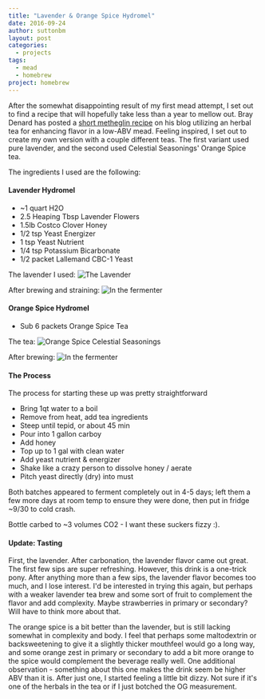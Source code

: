 ```yaml
---
title: "Lavender & Orange Spice Hydromel"
date: 2016-09-24
author: suttonbm
layout: post
categories:
  - projects
tags:
  - mead
  - homebrew
project: homebrew
---
```


After the somewhat disappointing result of my first mead attempt, I set out to find a recipe that will hopefully take less than a year to mellow out.  Bray Denard has posted a [short metheglin recipe](https://www.denardbrewing.com/blog/post/Fidnemed/) on his blog utilizing an herbal tea for enhancing flavor in a low-ABV mead.  Feeling inspired, I set out to create my own version with a couple different teas.  The first variant used pure lavender, and the second used Celestial Seasonings' Orange Spice tea.

The ingredients I used are the following:

#### Lavender Hydromel
  * ~1 quart H2O
  * 2.5 Heaping Tbsp Lavender Flowers
  * 1.5lb Costco Clover Honey
  * 1/2 tsp Yeast Energizer
  * 1 tsp Yeast Nutrient
  * 1/4 tsp Potassium Bicarbonate
  * 1/2 packet Lallemand CBC-1 Yeast

The lavender I used:
![The Lavender](http://i.imgur.com/jgfRR62.jpg)

After brewing and straining:
![In the fermenter](http://i.imgur.com/R1aGkO5.jpg)

#### Orange Spice Hydromel
  * Sub 6 packets Orange Spice Tea

The tea:
![Orange Spice Celestial Seasonings](http://i.imgur.com/2s18alq.jpg)

After brewing:
![In the fermenter](http://i.imgur.com/sGy14YX.jpg)

#### The Process
The process for starting these up was pretty straightforward

  * Bring 1qt water to a boil
  * Remove from heat, add tea ingredients
  * Steep until tepid, or about 45 min
  * Pour into 1 gallon carboy
  * Add honey
  * Top up to 1 gal with clean water
  * Add yeast nutrient & energizer
  * Shake like a crazy person to dissolve honey / aerate
  * Pitch yeast directly (dry) into must

Both batches appeared to ferment completely out in 4-5 days; left them a few more days at room temp to ensure they were done, then put in fridge ~9/30 to cold crash.

Bottle carbed to ~3 volumes CO2 - I want these suckers fizzy :).

#### Update: Tasting
First, the lavender.  After carbonation, the lavender flavor came out great.  The first few sips are super refreshing.  However, this drink is a one-trick pony.  After anything more than a few sips, the lavender flavor becomes too much, and I lose interest.  I'd be interested in trying this again, but perhaps with a weaker lavender tea brew and some sort of fruit to complement the flavor and add complexity.  Maybe strawberries in primary or secondary?  Will have to think more about that.

The orange spice is a bit better than the lavender, but is still lacking somewhat in complexity and body.  I feel that perhaps some maltodextrin or backsweetening to give it a slightly thicker mouthfeel would go a long way, and some orange zest in primary or secondary to add a bit more orange to the spice would complement the beverage really well.  One additional observation - something about this one makes the drink seem be higher ABV than it is.  After just one, I started feeling a little bit dizzy.  Not sure if it's one of the herbals in the tea or if I just botched the OG measurement.
